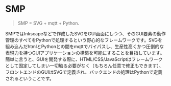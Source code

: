 # SMP

> SMP = SVG + mqtt + Python.

SMPではInkscapeなどで作成したSVGをGUI画面にしつつ、そのGUI要素の動作管理のすべてをPythonで処理するという野心的なフレームワークです。SVGを組み込んだhtmlとPythonとの間をmqttでバイパスし、生産性高くかつ圧倒的な表現力を持つGUIアプリケーションの構築を可能にすることを目指しています。
簡単に言うと、GUIを開発する際に、HTML/CSS/JavaScriptはフレームワークとして固定してしまい一切触る必要がなく（もちろん任意で修正もできます）、フロントエンドのGUIはSVGで定義され、バックエンドの処理はPythonで定義されるということです。
